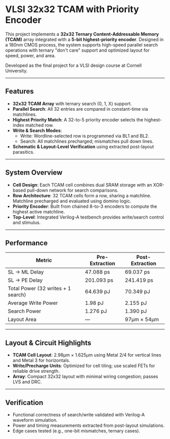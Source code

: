 # VLSI 32x32 TCAM with Priority Encoder

This project implements a **32x32 Ternary Content-Addressable Memory (TCAM)** array integrated with a **5-bit highest-priority encoder**. Designed in a 180nm CMOS process, the system supports high-speed parallel search operations with ternary "don't care" support and optimized layout for speed, power, and area.

Developed as the final project for a VLSI design course at Cornell University.

---

## Features

- **32x32 TCAM Array** with ternary search (0, 1, X) support.
- **Parallel Search**: All 32 entries are compared in constant-time via matchlines.
- **Highest Priority Match**: A 32-to-5 priority encoder selects the highest-index matched row.
- **Write & Search Modes**:
  - Write: Wordline-selected row is programmed via BL1 and BL2.
  - Search: All matchlines precharged; mismatches pull down lines.
- **Schematic & Layout-Level Verification** using extracted post-layout parasitics.

---

## System Overview

- **Cell Design**: Each TCAM cell combines dual SRAM storage with an XOR-based pull-down network for search comparisons.
- **Row Architecture**: 32 TCAM cells form a row, sharing a matchline. Matchline precharged and evaluated using domino logic.
- **Priority Encoder**: Built from chained 8-to-3 encoders to compute the highest active matchline.
- **Top-Level**: Integrated Verilog-A testbench provides write/search control and stimulus.

---

## Performance

| Metric                         | Pre-Extraction | Post-Extraction |
|-------------------------------|----------------|-----------------|
| SL → ML Delay                 | 47.088 ps      | 69.037 ps       |
| SL → PE Delay                 | 201.093 ps     | 241.419 ps      |
| Total Power (32 writes + 1 search) | 64.639 pJ  | 70.349 pJ       |
| Average Write Power           | 1.98 pJ        | 2.155 pJ        |
| Search Power                  | 1.276 pJ       | 1.390 pJ        |
| Layout Area                   | —              | 97μm × 54μm     |

---

## Layout & Circuit Highlights

- **TCAM Cell Layout**: 2.98μm × 1.625μm using Metal 2/4 for vertical lines and Metal 3 for horizontals.
- **Write/Precharge Units**: Optimized for cell tiling; use scaled FETs for reliable drive strength.
- **Array**: Compact 32x32 layout with minimal wiring congestion; passes LVS and DRC.

---

## Verification

- Functional correctness of search/write validated with Verilog-A waveform simulation.
- Power and timing measurements extracted from post-layout simulations.
- Edge cases tested (e.g., one-bit mismatches, ternary cases).
